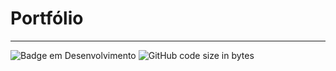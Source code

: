 <h1 aling="center">Portfólio</h1>
<hr/>

![Badge em Desenvolvimento](http://img.shields.io/static/v1?label=Status&message=EM%20DESENVOLVIMENTO&color=GREEN&style=for-the-badge) 
<img alt="GitHub code size in bytes" src="https://img.shields.io/github/languages/code-size/DevAugustomelo/Portfolio?label=Tamanho&style=plastic">